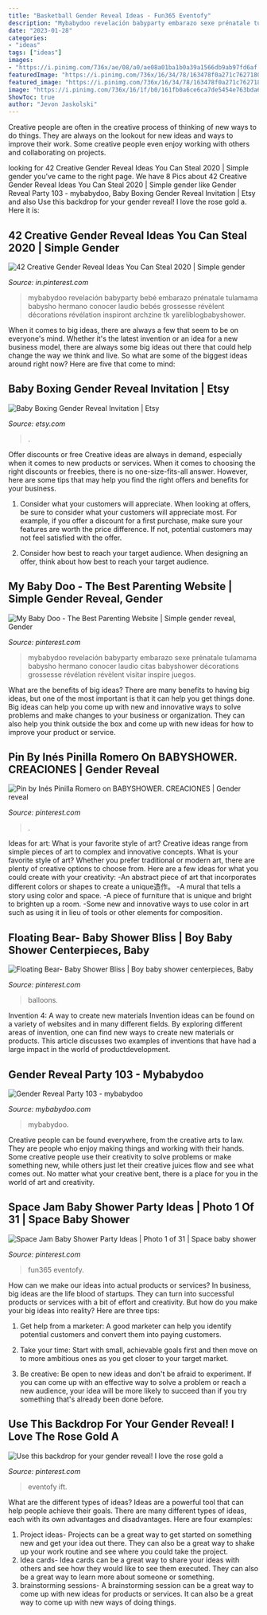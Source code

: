 ```yaml
---
title: "Basketball Gender Reveal Ideas - Fun365 Eventofy"
description: "Mybabydoo revelación babyparty embarazo sexe prénatale tulamama babysho hermano conocer laudio citas babyshower décorations grossesse révélation révèlent visitar inspire juegos"
date: "2023-01-28"
categories:
- "ideas"
tags: ["ideas"]
images:
- "https://i.pinimg.com/736x/ae/08/a0/ae08a01ba1b0a39a1566db9ab97fd6af.jpg"
featuredImage: "https://i.pinimg.com/736x/16/34/78/163478f0a271c762718046ad6ef1fe52.jpg"
featured_image: "https://i.pinimg.com/736x/16/34/78/163478f0a271c762718046ad6ef1fe52.jpg"
image: "https://i.pinimg.com/736x/16/1f/b0/161fb0a6ce6ca7de5454e763bda698a0.jpg"
ShowToc: true
author: "Jevon Jaskolski"
---
```



Creative people are often in the creative process of thinking of new ways to do things. They are always on the lookout for new ideas and ways to improve their work. Some creative people even enjoy working with others and collaborating on projects.

	

		
looking for 42 Creative Gender Reveal Ideas You Can Steal 2020 | Simple gender you've came to the right page. We have 8 Pics about 42 Creative Gender Reveal Ideas You Can Steal 2020 | Simple gender like Gender Reveal Party 103 - mybabydoo, Baby Boxing Gender Reveal Invitation | Etsy and also Use this backdrop for your gender reveal! I love the rose gold a. Here it is:
		
    
## 42 Creative Gender Reveal Ideas You Can Steal 2020 | Simple Gender

<img loading=lazy src="https://i.pinimg.com/736x/ae/08/a0/ae08a01ba1b0a39a1566db9ab97fd6af.jpg" onerror="this.onerror=null;this.src='https://tse2.mm.bing.net/th?id=OIP.RuO96j5ingFlUaDMZ1O_5AHaNL&amp;pid=15.1';" alt="42 Creative Gender Reveal Ideas You Can Steal 2020 | Simple gender">

_Source: in.pinterest.com_

>mybabydoo revelación babyparty bebé embarazo prénatale tulamama babysho hermano conocer laudio bebés grossesse révèlent décorations révélation inspiront archzine tk yareliblogbabyshower. 

	

When it comes to big ideas, there are always a few that seem to be on everyone's mind. Whether it's the latest invention or an idea for a new business model, there are always some big ideas out there that could help change the way we think and live. So what are some of the biggest ideas around right now? Here are five that come to mind: 

    
## Baby Boxing Gender Reveal Invitation | Etsy

<img loading=lazy src="https://i.etsystatic.com/14323189/r/il/b5f667/1634144745/il_794xN.1634144745_gf1y.jpg" onerror="this.onerror=null;this.src='https://tse2.mm.bing.net/th?id=OIP.Nb4qzjR0UQMXoJVf2As-7gHaLH&amp;pid=15.1';" alt="Baby Boxing Gender Reveal Invitation | Etsy">

_Source: etsy.com_

>. 

	

Offer discounts or free
Creative ideas are always in demand, especially when it comes to new products or services. When it comes to choosing the right discounts or freebies, there is no one-size-fits-all answer. However, here are some tips that may help you find the right offers and benefits for your business.
1) Consider what your customers will appreciate. When looking at offers, be sure to consider what your customers will appreciate most. For example, if you offer a discount for a first purchase, make sure your features are worth the price difference. If not, potential customers may not feel satisfied with the offer.

2) Consider how best to reach your target audience. When designing an offer, think about how best to reach your target audience.

    
## My Baby Doo - The Best Parenting Website | Simple Gender Reveal, Gender

<img loading=lazy src="https://i.pinimg.com/736x/ab/56/3e/ab563e44b7bcbf39c4b9d593c0b4a2c0.jpg" onerror="this.onerror=null;this.src='https://tse1.mm.bing.net/th?id=OIP.IiuKy1NzNljmHVLdprR8egHaNL&amp;pid=15.1';" alt="My Baby Doo - The Best Parenting Website | Simple gender reveal, Gender">

_Source: pinterest.com_

>mybabydoo revelación babyparty embarazo sexe prénatale tulamama babysho hermano conocer laudio citas babyshower décorations grossesse révélation révèlent visitar inspire juegos. 

	

What are the benefits of big ideas?
There are many benefits to having big ideas, but one of the most important is that it can help you get things done. Big ideas can help you come up with new and innovative ways to solve problems and make changes to your business or organization. They can also help you think outside the box and come up with new ideas for how to improve your product or service.

    
## Pin By Inés Pinilla Romero On BABYSHOWER. CREACIONES | Gender Reveal

<img loading=lazy src="https://i.pinimg.com/736x/64/ee/0a/64ee0afba3ea04629b234a321fa5d3f3--gender-reveal-parties-baby-gender.jpg" onerror="this.onerror=null;this.src='https://tse3.mm.bing.net/th?id=OIP.SsMTirFb5pN6knTioZWHBQHaLc&amp;pid=15.1';" alt="Pin by Inés Pinilla Romero on BABYSHOWER. CREACIONES | Gender reveal">

_Source: pinterest.com_

>. 

	

Ideas for art: What is your favorite style of art?
Creative ideas range from simple pieces of art to complex and innovative concepts. What is your favorite style of art? Whether you prefer traditional or modern art, there are plenty of creative options to choose from. Here are a few ideas for what you could create with your creativity: 
-An abstract piece of art that incorporates different colors or shapes to create a unique造作。
-A mural that tells a story using color and space.
-A piece of furniture that is unique and bright to brighten up a room.
-Some new and innovative ways to use color in art such as using it in lieu of tools or other elements for composition.

    
## Floating Bear- Baby Shower Bliss | Boy Baby Shower Centerpieces, Baby

<img loading=lazy src="https://i.pinimg.com/736x/16/34/78/163478f0a271c762718046ad6ef1fe52.jpg" onerror="this.onerror=null;this.src='https://tse4.mm.bing.net/th?id=OIP.hbLmbb_9rSXwpvuAABmWQQHaIG&amp;pid=15.1';" alt="Floating Bear- Baby Shower Bliss | Boy baby shower centerpieces, Baby">

_Source: pinterest.com_

>balloons. 

	

Invention 4: A way to create new materials
Invention ideas can be found on a variety of websites and in many different fields. By exploring different areas of invention, one can find new ways to create new materials or products. This article discusses two examples of inventions that have had a large impact in the world of productdevelopment.

    
## Gender Reveal Party 103 - Mybabydoo

<img loading=lazy src="https://i0.wp.com/mybabydoo.com/wp-content/uploads/2017/05/Gender-reveal-party-103.jpg?fit=621%2C960&amp;ssl=1" onerror="this.onerror=null;this.src='https://tse3.mm.bing.net/th?id=OIP.l0ii-sYVwf-f_NkBgRB5TAHaLc&amp;pid=15.1';" alt="Gender Reveal Party 103 - mybabydoo">

_Source: mybabydoo.com_

>mybabydoo. 

	

Creative people can be found everywhere, from the creative arts to law. They are people who enjoy making things and working with their hands. Some creative people use their creativity to solve problems or make something new, while others just let their creative juices flow and see what comes out. No matter what your creative bent, there is a place for you in the world of art and creativity.

    
## Space Jam Baby Shower Party Ideas | Photo 1 Of 31 | Space Baby Shower

<img loading=lazy src="https://i.pinimg.com/736x/16/1f/b0/161fb0a6ce6ca7de5454e763bda698a0.jpg" onerror="this.onerror=null;this.src='https://tse3.mm.bing.net/th?id=OIP.tg1qnUfryKetsYb1srad3wHaJ3&amp;pid=15.1';" alt="Space Jam Baby Shower Party Ideas | Photo 1 of 31 | Space baby shower">

_Source: pinterest.com_

>fun365 eventofy. 

	

How can we make our ideas into actual products or services?
In business, big ideas are the life blood of startups. They can turn into successful products or services with a bit of effort and creativity. But how do you make your big ideas into reality? Here are three tips:
1) Get help from a marketer: A good marketer can help you identify potential customers and convert them into paying customers.

2) Take your time: Start with small, achievable goals first and then move on to more ambitious ones as you get closer to your target market.

3) Be creative: Be open to new ideas and don't be afraid to experiment. If you can come up with an effective way to solve a problem or reach a new audience, your idea will be more likely to succeed than if you try something that's already been done before.

    
## Use This Backdrop For Your Gender Reveal! I Love The Rose Gold A

<img loading=lazy src="https://i.pinimg.com/736x/cd/8e/90/cd8e90ffe42675b9269a832e7fce0a75.jpg" onerror="this.onerror=null;this.src='https://tse1.mm.bing.net/th?id=OIP.7LlHNNZvmdC3CCJ3mkYA3QAAAA&amp;pid=15.1';" alt="Use this backdrop for your gender reveal! I love the rose gold a">

_Source: pinterest.com_

>eventofy ift. 

	

What are the different types of ideas?
Ideas are a powerful tool that can help people achieve their goals. There are many different types of ideas, each with its own advantages and disadvantages. Here are four examples: 
1. Project ideas- Projects can be a great way to get started on something new and get your idea out there. They can also be a great way to shake up your work routine and see where you could take the project. 
2. Idea cards- Idea cards can be a great way to share your ideas with others and see how they would like to see them executed. They can also be a great way to learn more about someone or something. 
3. brainstorming sessions- A brainstorming session can be a great way to come up with new ideas for products or services. It can also be a great way to come up with new ways of doing things.

